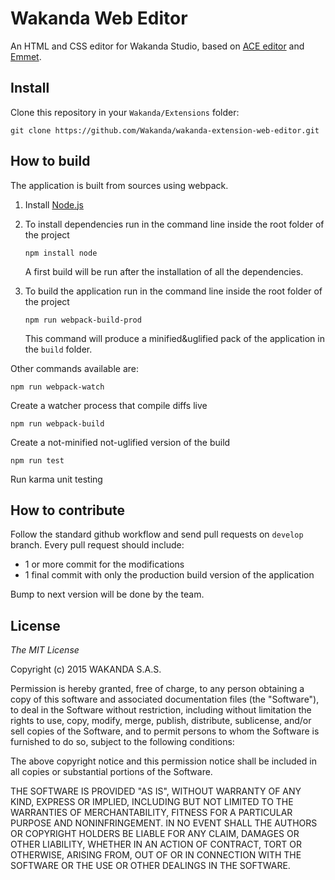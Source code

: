 # Wakanda Web Editor

An HTML and CSS editor for Wakanda Studio, based on [ACE editor](http://ace.c9.io/) and [Emmet](http://emmet.io/).

## Install

Clone this repository in your `Wakanda/Extensions` folder:

```shell
git clone https://github.com/Wakanda/wakanda-extension-web-editor.git
```

## How to build

The application is built from sources using webpack.

1. Install [Node.js](https://nodejs.org/en/)
2. To install dependencies run in the command line inside the root folder of the project

    ````
    npm install node
    ````
    A first build will be run after the installation of all the dependencies.
2. To build the application run in the command line inside the root folder of the project
	````
	npm run webpack-build-prod
	````
	This command will produce a minified&uglified pack of the application in the `build` folder.

Other commands available are:

````
npm run webpack-watch
````
Create a watcher process that compile diffs live

````
npm run webpack-build
````
Create a not-minified not-uglified version of the build

````
npm run test
````
Run karma unit testing


## How to contribute

Follow the standard github workflow and send pull requests on `develop` branch.
Every pull request should include:

- 1 or more commit for the modifications
- 1 final commit with only the production build version of the application

Bump to next version will be done by the team.



## License 

*The MIT License*

Copyright (c) 2015 WAKANDA S.A.S.

Permission is hereby granted, free of charge, to any person obtaining a copy of this software and associated documentation files (the "Software"), to deal in the Software without restriction, including without limitation the rights to use, copy, modify, merge, publish, distribute, sublicense, and/or sell copies of the Software, and to permit persons to whom the Software is furnished to do so, subject to the following conditions:

The above copyright notice and this permission notice shall be included in all copies or substantial portions of the Software.

THE SOFTWARE IS PROVIDED "AS IS", WITHOUT WARRANTY OF ANY KIND, EXPRESS OR IMPLIED, INCLUDING BUT NOT LIMITED TO THE WARRANTIES OF MERCHANTABILITY, FITNESS FOR A PARTICULAR PURPOSE AND NONINFRINGEMENT. IN NO EVENT SHALL THE AUTHORS OR COPYRIGHT HOLDERS BE LIABLE FOR ANY CLAIM, DAMAGES OR OTHER LIABILITY, WHETHER IN AN ACTION OF CONTRACT, TORT OR OTHERWISE, ARISING FROM, OUT OF OR IN CONNECTION WITH THE SOFTWARE OR THE USE OR OTHER DEALINGS IN THE SOFTWARE.
